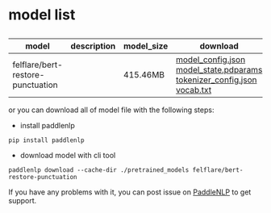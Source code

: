 #  model list

##  

| model  | description | model_size  | download         |
| --- | --- | --- | --- |
|felflare/bert-restore-punctuation|  | 415.46MB | [model_config.json](https://bj.bcebos.com/paddlenlp/models/community/felflare/bert-restore-punctuation/model_config.json)<br>[model_state.pdparams](https://bj.bcebos.com/paddlenlp/models/community/felflare/bert-restore-punctuation/model_state.pdparams)<br>[tokenizer_config.json](https://bj.bcebos.com/paddlenlp/models/community/felflare/bert-restore-punctuation/tokenizer_config.json)<br>[vocab.txt](https://bj.bcebos.com/paddlenlp/models/community/felflare/bert-restore-punctuation/vocab.txt) |

or you can download all of model file with the following steps:

* install paddlenlp

```shell
pip install paddlenlp
```

* download model with cli tool

```shell
paddlenlp download --cache-dir ./pretrained_models felflare/bert-restore-punctuation
```

If you have any problems with it, you can post issue on [PaddleNLP](https://github.com/PaddlePaddle/PaddleNLP) to get support.
